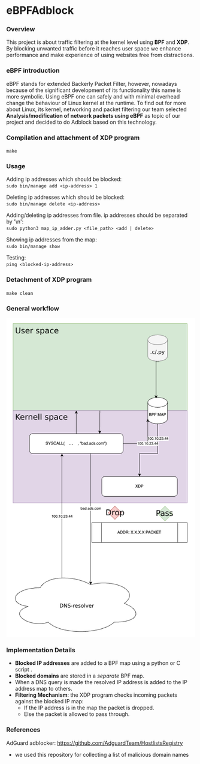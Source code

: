 # eBPFAdblock

### Overview

This project is about traffic filtering at the kernel level using **BPF** and **XDP**. By blocking unwanted traffic before it reaches user space we enhance performance and make experience of using websites free from distractions.

### eBPF introduction

eBPF stands for extended Backerly Packet Filter, however, nowadays because of the significant development of its functionality this name is more symbolic. Using eBPF one can safely and with minimal overhead change the behaviour of Linux kernel at the runtime. To find out for more about Linux, its kernel, networking and packet filtering our team selected **Analysis/modification of network packets using eBPF** as topic of our project and decided to do Adblock based on this technology.

### Compilation and attachment of XDP program
`make`


### Usage
Adding ip addresses which should be blocked:<br>
`sudo bin/manage add <ip-address> 1`

Deleting ip addresses which should be blocked:<br>
`sudo bin/manage delete <ip-address>`

Adding/deleting ip addresses from file. ip addresses should be separated by '\n':<br>
`sudo python3 map_ip_adder.py <file_path> <add | delete>`

Showing ip addresses from the map:<br>
`sudo bin/manage show`

Testing:<br>
`ping <blocked-ip-address>`

### Detachment of XDP program<br>
`make clean`

### General workflow

![WorkflowImage!](assets/workflow.png)

### Implementation Details

- **Blocked IP addresses** are added to a BPF map using a python or C script .
- **Blocked domains** are stored in a _separate_ BPF map.
- When a DNS query is made the resolved IP address is added to the IP address map to others.
- **Filtering Mechanism**: the XDP program checks incoming packets against the blocked IP map:
    - If the IP address is in the map the packet is dropped.
    - Else the packet is allowed to pass through.

### References
AdGuard adblocker: https://github.com/AdguardTeam/HostlistsRegistry
- we used this repository for collecting a list of malicious domain names



 
